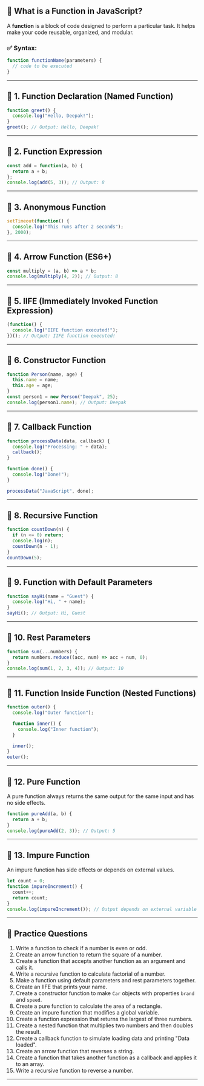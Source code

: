 

## 🔹 What is a Function in JavaScript?

A **function** is a block of code designed to perform a particular task. It helps make your code reusable, organized, and modular.

### ✅ Syntax:
```javascript
function functionName(parameters) {
  // code to be executed
}
```

---

## 🔸 1. Function Declaration (Named Function)

```javascript
function greet() {
  console.log("Hello, Deepak!");
}
greet(); // Output: Hello, Deepak!
```

---

## 🔸 2. Function Expression

```javascript
const add = function(a, b) {
  return a + b;
};
console.log(add(5, 3)); // Output: 8
```

---

## 🔸 3. Anonymous Function

```javascript
setTimeout(function() {
  console.log("This runs after 2 seconds");
}, 2000);
```

---

## 🔸 4. Arrow Function (ES6+)

```javascript
const multiply = (a, b) => a * b;
console.log(multiply(4, 2)); // Output: 8
```

---

## 🔸 5. IIFE (Immediately Invoked Function Expression)

```javascript
(function() {
  console.log("IIFE function executed!");
})(); // Output: IIFE function executed!
```

---

## 🔸 6. Constructor Function

```javascript
function Person(name, age) {
  this.name = name;
  this.age = age;
}
const person1 = new Person("Deepak", 25);
console.log(person1.name); // Output: Deepak
```

---

## 🔸 7. Callback Function

```javascript
function processData(data, callback) {
  console.log("Processing: " + data);
  callback();
}

function done() {
  console.log("Done!");
}

processData("JavaScript", done);
```

---

## 🔸 8. Recursive Function

```javascript
function countDown(n) {
  if (n <= 0) return;
  console.log(n);
  countDown(n - 1);
}
countDown(5);
```

---

## 🔸 9. Function with Default Parameters

```javascript
function sayHi(name = "Guest") {
  console.log("Hi, " + name);
}
sayHi(); // Output: Hi, Guest
```

---

## 🔸 10. Rest Parameters

```javascript
function sum(...numbers) {
  return numbers.reduce((acc, num) => acc + num, 0);
}
console.log(sum(1, 2, 3, 4)); // Output: 10
```

---

## 🔸 11. Function Inside Function (Nested Functions)

```javascript
function outer() {
  console.log("Outer function");

  function inner() {
    console.log("Inner function");
  }

  inner();
}
outer();
```

---

## 🔸 12. Pure Function

A pure function always returns the same output for the same input and has no side effects.

```javascript
function pureAdd(a, b) {
  return a + b;
}
console.log(pureAdd(2, 3)); // Output: 5
```

---

## 🔸 13. Impure Function

An impure function has side effects or depends on external values.

```javascript
let count = 0;
function impureIncrement() {
  count++;
  return count;
}
console.log(impureIncrement()); // Output depends on external variable `count`
```

---

## 🧠 Practice Questions

1. Write a function to check if a number is even or odd.
2. Create an arrow function to return the square of a number.
3. Create a function that accepts another function as an argument and calls it.
4. Write a recursive function to calculate factorial of a number.
5. Make a function using default parameters and rest parameters together.
6. Create an IIFE that prints your name.
7. Create a constructor function to make `Car` objects with properties `brand` and `speed`.
8. Create a pure function to calculate the area of a rectangle.
9. Create an impure function that modifies a global variable.
10. Create a function expression that returns the largest of three numbers.
11. Create a nested function that multiplies two numbers and then doubles the result.
12. Create a callback function to simulate loading data and printing "Data loaded".
13. Create an arrow function that reverses a string.
14. Create a function that takes another function as a callback and applies it to an array.
15. Write a recursive function to reverse a number.

---

